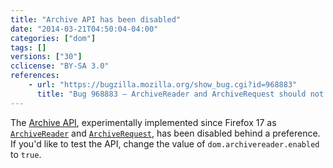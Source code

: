 ```yaml
---
title: "Archive API has been disabled"
date: "2014-03-21T04:50:04-04:00"
categories: ["dom"]
tags: []
versions: ["30"]
cclicense: "BY-SA 3.0"
references:
    - url: "https://bugzilla.mozilla.org/show_bug.cgi?id=968883"
      title: "Bug 968883 – ArchiveReader and ArchiveRequest should not be exposed interfaces"
---
```

The [Archive API](https://hacks.mozilla.org/2012/10/archiveapi-read-out-archive-file-contents-introducing-bleeding-edge/), experimentally implemented since Firefox 17 as [`ArchiveReader`](https://developer.mozilla.org/en-US/docs/Web/API/ArchiveReader) and [`ArchiveRequest`](https://developer.mozilla.org/en-US/docs/Web/API/ArchiveRequest), has been disabled behind a preference. If you'd like to test the API, change the value of `dom.archivereader.enabled` to `true`.
